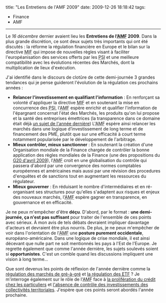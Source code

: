 title: "Les Entretiens de l'AMF 2009"
date: 2009-12-26 18:18:42
tags:
  - Finance
  - AMF
---

Le _16 décembre_ dernier avaient lieu les **Entretiens de l’<acronym title="Autorité des Marchés Financiers">AMF</acronym> 2009**. Dans la plus grande discrétion, ce sont deux sujets très importants qui ont été discutés&nbsp;: la réforme la régulation financière en Europe et le bilan sur la directive <acronym title="Marchés d'Instruments Financiers">MIF</acronym> qui impose de nouvelles règles visant à faciliter l'européanisation des services offerts par les <acronym title="Prestataires de Services d'Investissement">PSI</acronym> et une meilleure compatibilité avec les évolutions récentes des Marchés, dont la multiplication de lieux d'exécution.

<!-- more -->

J'ai identifié dans le discours de clotûre de cette demi-journée 3 grandes tendances qui je pense guideront l'évolution de la régulation ces prochains années&nbsp;:

*   **Relancer l'investissement en qualifiant l'information**&nbsp;: En renforçant sa volonté d'appliquer la directive <acronym title="Marchés d'Instruments Financiers">MIF</acronym> et en soutenant la mise en concurrence des <acronym title="Prestataires de Services d'Investissement">PSI</acronym>, l'<acronym title="Autorité des Marchés Financiers">AMF</acronym> espère enrichir et qualifier l'information de l'épargnant concernat l'état des Marchés, les produits qu'on lui propose et la santé des entreprises émettrices (la transparence dans ce domaine était déjà [un sujet de l'année dernière](//borisschapira.com/blog/les-entretiens-de-lamf-2008-33-suivi-du-controle-dans-les-societes-cotees/)) L'<acronym title="Autorité des Marchés Financiers">AMF</acronym> espère ainsi relancer les marchés dans une logique d’investissement de long terme et de financement des PME, plutôt que sur une efficacité à court terme notamment popularisée par le développement de l'arbitrage.
*   **Mieux contrôler, mieux sanctionner**&nbsp;: En soutenant la création d'une Organisation mondiale de la Finance chargée de contrôler la bonne application des règles mondiales de la Finance (une des propositions du [G20 d'avril 2009](//borisschapira.com/blog/g20-et-regulation/)), l'<acronym title="Autorité des Marchés Financiers">AMF</acronym> croit en une globalisation du contrôle qui passera d'abord par une convergence des normes comptables européennes et américaines mais aussi par une révision des procedures d'enquêtes et de sanctions tout en augmentant les ressources du régulateur.
*   **Mieux gouverner**&nbsp;: En réduisant le nombre d'intermédiaires et en ré-organisant ses structures pour qu'elles s'adaptent aux risques et enjeux des nouveaux marchés, l'<acronym title="Autorité des Marchés Financiers">AMF</acronym> espère gagner en transparence, en gouvernance et en efficacité.

Je ne peux m'empêcher d'être **déçu**. D'abord, par le format&nbsp;: **une demi-journée, ça n'est pas suffisant** pour traiter de l'ensemble de ces points avec sérieux. À mon avis de tels débats devraient impliquer davantage d'acteurs et devraient être plus nourris. De plus, je ne peux m'empêcher de voir dans l'orientation de l'<acronym title="Autorité des Marchés Financiers">AMF</acronym> une **posture purement occidentale**, européano-américaine. Dans une logique de crise mondiale, il est ainsi décevant que nulle part ne soit mentionnés les pays à l'Est de l'Europe. Je regrette également que comme l'année dernière, les sujets soulevés soient si **opportunistes**. C'est un comble quand les discussions impliquent une vision à long terme&#8230;

Que sont devenus les points de réflexion de l'année dernière comme la [régulation des marchés de gré-à-gré](//borisschapira.com/blog/les-entretiens-de-lamf-2008-23-regulation-des-produits-traites-de-gre-a-gre/) et [la régulation des <acronym title="Exchange Traded Fund">ETF</acronym>](//borisschapira.com/blog/les-entretiens-de-lamf-2008-13-regulation-de-la-gestion-dactifs/)&nbsp;? Je m'interroge également sur le rôle de l'<acronym title="Autorité des Marchés Financiers">AMF</acronym> face à [la prolifération du crédit chez les particuliers](//borisschapira.com/blog/lepidemie-continue/) et [l'absence de contrôle des investissements des collectivités territoriales](//borisschapira.com/blog/collectivite-qui-controle-les-investissements/). J'espère que ces points seront abordés l'année prochaine.